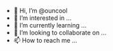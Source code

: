 - 👋 Hi, I’m @ouncool
- 👀 I’m interested in ...
- 🌱 I’m currently learning ...
- 💞️ I’m looking to collaborate on ...
- 📫 How to reach me ...

<!---
ouncool/ouncool is a ✨ special ✨ repository because its `README.md` (this file) appears on your GitHub profile.
You can click the Preview link to take a look at your changes.
--->
